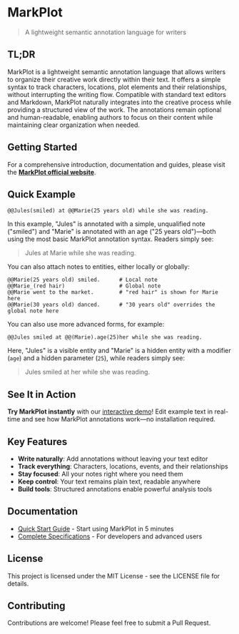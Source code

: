 # MarkPlot

> A lightweight semantic annotation language for writers

## TL;DR

MarkPlot is a lightweight semantic annotation language that allows writers to organize their creative work directly within their text. It offers a simple syntax to track characters, locations, plot elements and their relationships, without interrupting the writing flow. Compatible with standard text editors and Markdown, MarkPlot naturally integrates into the creative process while providing a structured view of the work. The annotations remain optional and human-readable, enabling authors to focus on their content while maintaining clear organization when needed.

## Getting Started

For a comprehensive introduction, documentation and guides, please visit the **[MarkPlot official website](https://markplot.github.io)**.

## Quick Example

```markplot
@@Jules(smiled) at @@Marie(25 years old) while she was reading.
```

In this example, "Jules" is annotated with a simple, unqualified note ("smiled") and "Marie" is annotated with an age ("25 years old")—both using the most basic MarkPlot annotation syntax. Readers simply see:

> Jules at Marie while she was reading.

You can also attach notes to entities, either locally or globally:

```markplot
@@Marie(25 years old) smiled.      # Local note
@@Marie_(red hair)                 # Global note
@@Marie went to the market.        # "red hair" is shown for Marie here
@@Marie(30 years old) danced.      # "30 years old" overrides the global note here
```

You can also use more advanced forms, for example:

```markplot
@@Jules smiled at @@(Marie).age(25)her while she was reading.
```

Here, "Jules" is a visible entity and "Marie" is a hidden entity with a modifier (`age`) and a hidden parameter (`25`), while readers simply see:

> Jules smiled at her while she was reading.

## See It in Action

**Try MarkPlot instantly** with our [interactive demo](https://markplot.github.io/30-demo.html)! Edit example text in real-time and see how MarkPlot annotations work—no installation required.

## Key Features

- **Write naturally**: Add annotations without leaving your text editor
- **Track everything**: Characters, locations, events, and their relationships
- **Stay focused**: All your notes right where you need them
- **Keep control**: Your text remains plain text, readable anywhere
- **Build tools**: Structured annotations enable powerful analysis tools

## Documentation

- [Quick Start Guide](https://markplot.github.io/quickstart.html) - Start using MarkPlot in 5 minutes
- [Complete Specifications](https://markplot.github.io/specifications.html) - For developers and advanced users

## License

This project is licensed under the MIT License - see the LICENSE file for details.

## Contributing

Contributions are welcome! Please feel free to submit a Pull Request.
